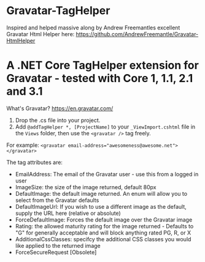 # Gravatar-TagHelper

Inspired and helped massive along by Andrew Freemantles excellent Gravatar Html Helper here: https://github.com/AndrewFreemantle/Gravatar-HtmlHelper

# A .NET Core TagHelper extension for Gravatar - tested with Core 1, 1.1, 2.1 and 3.1

What's Gravatar? https://en.gravatar.com/

1. Drop the .cs file into your project.
2. Add `@addTagHelper *, [ProjectName]` to your `_ViewImport.cshtml` file in the `Views` folder, then use the `<gravatar />` tag freely.

For example: `<gravatar email-address="awesomeness@awesome.net"></gravatar>`

The tag attributes are:

* EmailAddress: The email of the Gravatar user - use this from a logged in user
* ImageSize: the size of the image returned, default 80px
* DefaultImage: the default image returned. An enum will allow you to select from the Gravatar defaults
* DefaultImageUrl: If you wish to use a different image as the default, supply the URL here (relative or absolute)
* ForceDefaultImage: Forces the default image over the Gravatar image
* Rating: the allowed maturity rating for the image returned - Defaults to "G" for generally acceptable and will block anything rated PG, R, or X
* AdditionalCssClasses: specifcy the additional CSS classes you would like applied to the returned image
* ForceSecureRequest [Obsolete]

